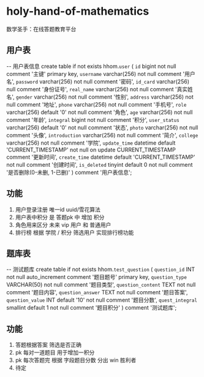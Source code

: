 # holy-hand-of-mathematics
数学圣手：在线答题教育平台

## 用户表

-- 用户表信息
create table if not exists hhom.`user`
(
`id` bigint not null comment '主键' primary key,
`username` varchar(256) not null comment '用户名',
`password` varchar(256) not null comment '密码',
`id_card` varchar(256) null comment '身份证号',
`real_name` varchar(256) not null comment '真实姓名',
`gender` varchar(256) not null comment '性别',
`address` varchar(256) not null comment '地址',
`phone` varchar(256) not null comment '手机号',
`role` varchar(256) default '0' not null comment '角色',
`age` varchar(256) not null comment '年龄',
`integral` bigint not null comment '积分',
`user_status` varchar(256) default '0' not null comment '状态',
`photo` varchar(256) not null comment '头像',
`introduction` varchar(256) not null comment '简介',
`college` varchar(256) not null comment '学院',
`update_time` datetime default 'CURRENT_TIMESTAMP' not null on update CURRENT_TIMESTAMP comment '更新时间',
`create_time` datetime default 'CURRENT_TIMESTAMP' not null comment '创建时间',
`is_deleted` tinyint default 0 not null comment '是否删除(0-未删, 1-已删)'
) comment '用户表信息';

## 功能
1. 用户登录注册 唯一id uuid/雪花算法
2. 用户表中积分 是 答题pk 中 增加 积分 
3. 角色用来区分 未来 vip 用户 和 普通用户
4. 排行榜 根据 学院 / 积分 筛选用户 实现排行榜功能

## 题库表

-- 测试题库
create table if not exists hhom.`test_question`
(
`question_id` INT not null auto_increment comment '题目题号' primary key,
`question_type` VARCHAR(50) not null comment '题目类型',
`question_content` TEXT not null comment '题目内容',
`question_answer` TEXT not null comment '题目答案',
`question_value` INT default '10' not null comment '题目分数',
`quest_integral` smallint default 1 not null comment '题目积分'
) comment '测试题库';

## 功能
1. 答题根据答案 筛选是否正确
2. pk 每对一道题目 用于增加一积分
3. pk 每次答题完 根据 字段题目分数 分出 win 胜利者
4. 待定
